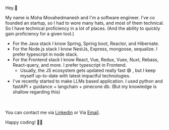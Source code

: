 
Hey.👋 

My name is Moha Movahedmanesh and I'm a software engineer.
I've co founded an startup, so I had to wore many hats, and most of them technical. So I have technical proficiency in a lot of places. (And the ability to quickly gain proficiency for a given tool.)
* For the Java stack I know Spring, Spring boot, Reactor, and Hibernate.
* For the Node.js stack I know NestJs, Express, mongoose, sequalize. I prefer typescript in node stack.
* For the Frontend stack I know React, Vue, Redux, Vuex, Nuxt, Rebass, React-query, and more. I prefer typescript in Frontend.
  * Usually, the JS ecosystem gets updated really fast 😅 , but I keep myself up-to-date with latest impactful technologies.    
* I've recently started to make LLMs based application. I used python and fastAPI + guidance + langchain + pinecone db. (But my knowledge is shallow regarding this)

<br></br>
You can contact me via [Linkedin](https://www.linkedin.com/in/mohamova/) or Via [Email](mailto:movahedmnesh@gmail.com).

Happy coding! 🧑‍💻
